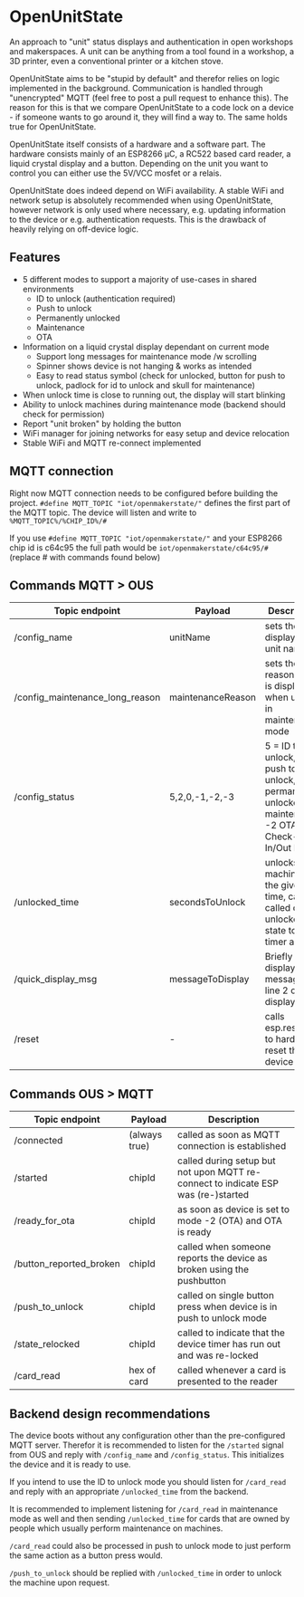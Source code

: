 # OpenUnitState
An approach to "unit" status displays and authentication in open workshops and 
makerspaces. A unit can be anything from a tool found in a workshop, a 3D printer,
even a conventional printer or a kitchen stove. 

OpenUnitState aims to be "stupid by default" and therefor relies on logic 
implemented in the background. Communication is handled through "unencrypted" MQTT
(feel free to post a pull request to enhance this). The reason for this is that we
compare OpenUnitState to a code lock on a device - if someone wants to go around
it, they will find a way to. The same holds true for OpenUnitState. 

OpenUnitState itself consists of a hardware and a software part. The hardware 
consists mainly of an ESP8266 µC, a RC522 based card reader, a liquid crystal 
display and a button. Depending on the unit you want to control you can either 
use the 5V/VCC mosfet or a relais. 

OpenUnitState does indeed depend on WiFi availability. A stable WiFi and network 
setup is absolutely recommended when using OpenUnitState, however network is 
only used where necessary, e.g. updating information to the device or e.g. 
authentication requests. This is the drawback of heavily relying on off-device 
logic.

## Features
*  5 different modes to support a majority of use-cases in shared environments
    - ID to unlock (authentication required) 
    - Push to unlock
    - Permanently unlocked
    - Maintenance
    - OTA
* Information on a liquid crystal display dependant on current mode
    - Support long messages for maintenance mode /w scrolling
    - Spinner shows device is not hanging & works as intended
    - Easy to read status symbol (check for unlocked, button for push to unlock, padlock for id to unlock and skull for maintenance)
* When unlock time is close to running out, the display will start blinking
* Ability to unlock machines during maintenance mode (backend should check for permission)
* Report "unit broken" by holding the button
* WiFi manager for joining networks for easy setup and device relocation
* Stable WiFi and MQTT re-connect implemented


## MQTT connection
Right now MQTT connection needs to be configured before building the project.
`#define MQTT_TOPIC "iot/openmakerstate/"` defines the first part of the MQTT 
topic. The device will listen and write to `%MQTT_TOPIC%/%CHIP_ID%/#`

If you use `#define MQTT_TOPIC "iot/openmakerstate/"` and your ESP8266 chip id 
is c64c95 the full path would be `iot/openmakerstate/c64c95/#` (replace # with
commands found below)

## Commands MQTT > OUS
| Topic endpoint | Payload | Description |
| ------ | ------ | ------ |
| /config_name | unitName | sets the displayed unit name |
| /config_maintenance_long_reason | maintenanceReason |  sets the long reason that is displayed when unit is in maintenance mode | 
| /config_status | 5,2,0,-1,-2,-3 |  5 = ID to unlock, 2 = push to unlock, 0 = permanently unlocked, -1 maintenance, -2 OTA, Check-In/Out Mode | 
| /unlocked_time | secondsToUnlock |  unlocks the machine for the given time, can be called during unlocked state to set timer again  | 
| /quick_display_msg | messageToDisplay |  Briefly displays a message on line 2 of the display |        
| /reset | - |  calls esp.restart() to hard-reset the device | 

## Commands OUS > MQTT
| Topic endpoint | Payload | Description |
| ------ | ------ | ------ |
| /connected | (always true) | called as soon as MQTT connection is established |
| /started | chipId | called during setup but not upon MQTT re-connect to indicate ESP was (re-)started |
| /ready_for_ota | chipId | as soon as device is set to mode -2 (OTA) and OTA is ready |
| /button_reported_broken | chipId | called when someone reports the device as broken using the pushbutton |
| /push_to_unlock | chipId | called on single button press when device is in push to unlock mode |
| /state_relocked | chipId | called to indicate that the device timer has run out and was re-locked |
| /card_read | hex of card | called whenever a card is presented to the reader |

## Backend design recommendations
The device boots without any configuration other than the pre-configured MQTT server. 
Therefor it is recommended to listen for the `/started` signal from OUS and 
reply with `/config_name` and `/config_status`. This initializes the device and
it is ready to use. 

If you intend to use the ID to unlock mode you should listen for `/card_read` 
and reply with an appropriate `/unlocked_time` from the backend. 

It is recommended to implement listening for `/card_read` in maintenance mode as 
well and then sending `/unlocked_time` for cards that are owned by people which
usually perform maintenance on machines.

`/card_read` could also be processed in push to unlock mode to just perform the
same action as a button press would. 

`/push_to_unlock` should be replied with `/unlocked_time` in order to unlock
the machine upon request.


